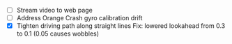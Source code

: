 - [ ] Stream video to web page
- [ ] Address Orange Crash gyro calibration drift
- [x] Tighten driving path along straight lines
    Fix: lowered lookahead from 0.3 to 0.1 (0.05 causes wobbles)
